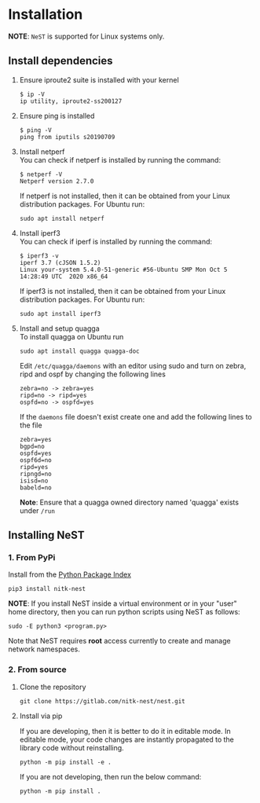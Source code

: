 # Installation

**NOTE**: `NeST` is supported for Linux systems only.

## Install dependencies

1. Ensure iproute2 suite is installed with your kernel

    ```shell
    $ ip -V
    ip utility, iproute2-ss200127
    ```

2. Ensure ping is installed

    ```shell
    $ ping -V
    ping from iputils s20190709
    ```

3. Install netperf  
    You can check if netperf is installed by running the command:

    ```shell
    $ netperf -V
    Netperf version 2.7.0
    ```

    If netperf is not installed, then it can be obtained from your Linux distribution packages.
    For Ubuntu run:

    ```shell
    sudo apt install netperf
    ```

4. Install iperf3  
    You can check if iperf is installed by running the command:

    ```shell
    $ iperf3 -v
    iperf 3.7 (cJSON 1.5.2)
    Linux your-system 5.4.0-51-generic #56-Ubuntu SMP Mon Oct 5 14:28:49 UTC  2020 x86_64
    ```

    If iperf3 is not installed, then it can be obtained from your Linux distribution packages.
    For Ubuntu run:

    ```shell
    sudo apt install iperf3
    ```

5. Install and setup quagga  
    To install quagga on Ubuntu run

    ```shell
    sudo apt install quagga quagga-doc
    ```

    Edit `/etc/quagga/daemons` with an editor using sudo and turn on zebra, ripd and ospf by changing the following lines

    ```
    zebra=no -> zebra=yes
    ripd=no -> ripd=yes
    ospfd=no -> ospfd=yes
    ```

    If the `daemons` file doesn't exist create one and add the following lines to the file

    ```
    zebra=yes
    bgpd=no
    ospfd=yes
    ospf6d=no
    ripd=yes
    ripngd=no
    isisd=no
    babeld=no
    ```

   **Note**: Ensure that a quagga owned directory named 'quagga'   exists under `/run`

## Installing NeST

### 1. From PyPi

Install from the [Python Package Index](https://pypi.org/project/nitk-nest/)

```shell
pip3 install nitk-nest
```

**NOTE**: If you install NeST inside a virtual environment or in your "user" home directory,
then you can run python scripts using NeST as follows:

```shell
sudo -E python3 <program.py>
```

Note that NeST requires **root** access currently to create and manage network namespaces.

### 2. From source

1. Clone the repository

    ```shell
    git clone https://gitlab.com/nitk-nest/nest.git
    ```

2. Install via pip

    If you are developing, then it is better to do it in editable mode.
    In editable mode, your code changes are instantly propagated to the
    library code without reinstalling.

    ```shell
    python -m pip install -e .
    ```

    If you are not developing, then run the below command:

    ```shell
    python -m pip install .
    ```
